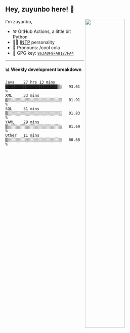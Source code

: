 

## Hey, zuyunbo here! :wave: 
[<img align="right" width="50%" src="https://github-readme-stats.vercel.app/api?username=zuyunbo&theme=dark&show_icons=true">](https://metrics.lecoq.io/ouuan?template=classic)

I'm zuyunbo,

-   :hammer_and_pick: GitHub Actions, a little bit Python
-   :man_scientist: [INTP](https://www.16personalities.com/profiles/3302586f07ca3) personality
-   :man: Pronouns: /cool cola
-   :key: GPG key: [`863A0F9FA8127FA4`](https://github.com/zuyunbo.gpg)

---

#### :bar_chart: Weekly development breakdown
<!--START_SECTION:waka-->
```text
Java    27 hrs 13 mins  ███████████████████████▒░   93.61 % 
XML     33 mins         ▒░░░░░░░░░░░░░░░░░░░░░░░░   01.91 % 
SQL     31 mins         ▒░░░░░░░░░░░░░░░░░░░░░░░░   01.83 % 
YAML    29 mins         ▒░░░░░░░░░░░░░░░░░░░░░░░░   01.69 % 
Other   11 mins         ▒░░░░░░░░░░░░░░░░░░░░░░░░   00.68 % 
```
<!--END_SECTION:waka-->

